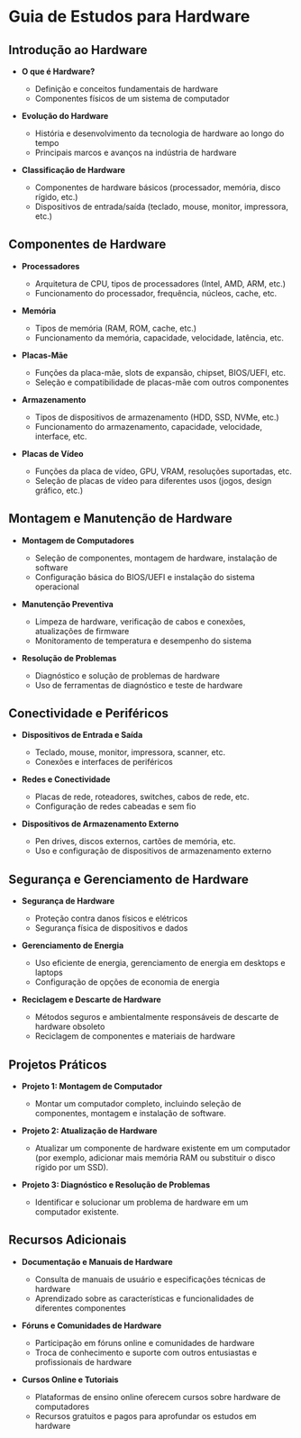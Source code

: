# Guia de Estudos para Hardware

## Introdução ao Hardware

- **O que é Hardware?**
  - Definição e conceitos fundamentais de hardware
  - Componentes físicos de um sistema de computador

- **Evolução do Hardware**
  - História e desenvolvimento da tecnologia de hardware ao longo do tempo
  - Principais marcos e avanços na indústria de hardware

- **Classificação de Hardware**
  - Componentes de hardware básicos (processador, memória, disco rígido, etc.)
  - Dispositivos de entrada/saída (teclado, mouse, monitor, impressora, etc.)

## Componentes de Hardware

- **Processadores**
  - Arquitetura de CPU, tipos de processadores (Intel, AMD, ARM, etc.)
  - Funcionamento do processador, frequência, núcleos, cache, etc.

- **Memória**
  - Tipos de memória (RAM, ROM, cache, etc.)
  - Funcionamento da memória, capacidade, velocidade, latência, etc.

- **Placas-Mãe**
  - Funções da placa-mãe, slots de expansão, chipset, BIOS/UEFI, etc.
  - Seleção e compatibilidade de placas-mãe com outros componentes

- **Armazenamento**
  - Tipos de dispositivos de armazenamento (HDD, SSD, NVMe, etc.)
  - Funcionamento do armazenamento, capacidade, velocidade, interface, etc.

- **Placas de Vídeo**
  - Funções da placa de vídeo, GPU, VRAM, resoluções suportadas, etc.
  - Seleção de placas de vídeo para diferentes usos (jogos, design gráfico, etc.)

## Montagem e Manutenção de Hardware

- **Montagem de Computadores**
  - Seleção de componentes, montagem de hardware, instalação de software
  - Configuração básica do BIOS/UEFI e instalação do sistema operacional

- **Manutenção Preventiva**
  - Limpeza de hardware, verificação de cabos e conexões, atualizações de firmware
  - Monitoramento de temperatura e desempenho do sistema

- **Resolução de Problemas**
  - Diagnóstico e solução de problemas de hardware
  - Uso de ferramentas de diagnóstico e teste de hardware

## Conectividade e Periféricos

- **Dispositivos de Entrada e Saída**
  - Teclado, mouse, monitor, impressora, scanner, etc.
  - Conexões e interfaces de periféricos

- **Redes e Conectividade**
  - Placas de rede, roteadores, switches, cabos de rede, etc.
  - Configuração de redes cabeadas e sem fio

- **Dispositivos de Armazenamento Externo**
  - Pen drives, discos externos, cartões de memória, etc.
  - Uso e configuração de dispositivos de armazenamento externo

## Segurança e Gerenciamento de Hardware

- **Segurança de Hardware**
  - Proteção contra danos físicos e elétricos
  - Segurança física de dispositivos e dados

- **Gerenciamento de Energia**
  - Uso eficiente de energia, gerenciamento de energia em desktops e laptops
  - Configuração de opções de economia de energia

- **Reciclagem e Descarte de Hardware**
  - Métodos seguros e ambientalmente responsáveis de descarte de hardware obsoleto
  - Reciclagem de componentes e materiais de hardware

## Projetos Práticos

- **Projeto 1: Montagem de Computador**
  - Montar um computador completo, incluindo seleção de componentes, montagem e instalação de software.

- **Projeto 2: Atualização de Hardware**
  - Atualizar um componente de hardware existente em um computador (por exemplo, adicionar mais memória RAM ou substituir o disco rígido por um SSD).

- **Projeto 3: Diagnóstico e Resolução de Problemas**
  - Identificar e solucionar um problema de hardware em um computador existente.

## Recursos Adicionais

- **Documentação e Manuais de Hardware**
  - Consulta de manuais de usuário e especificações técnicas de hardware
  - Aprendizado sobre as características e funcionalidades de diferentes componentes

- **Fóruns e Comunidades de Hardware**
  - Participação em fóruns online e comunidades de hardware
  - Troca de conhecimento e suporte com outros entusiastas e profissionais de hardware

- **Cursos Online e Tutoriais**
  - Plataformas de ensino online oferecem cursos sobre hardware de computadores
  - Recursos gratuitos e pagos para aprofundar os estudos em hardware
